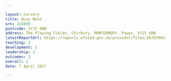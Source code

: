 ```yaml
---

layout: nursery
title: Busy Bees
urn: 224059
postcode: SY15 6BN
address: The Playing Fields, Chirbury, MONTGOMERY, Powys, SY15 6BN
latestReportUrl: https://reports.ofsted.gov.uk/provider/files/2678309/urn/224059.pdf
teaching: 2
development: 2
leadership: 2
outcomes: 2
overall: 2
date: 7 April 2017

---
```

